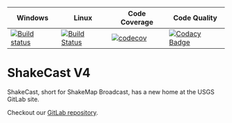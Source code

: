 | Windows | Linux | Code Coverage | Code Quality |
| ------------- | ------------- | ------------- | ------------- |
| [![Build status](https://ci.appveyor.com/api/projects/status/dk0ef1u4gttbkowp/branch/master?svg=true)](https://ci.appveyor.com/project/dslosky-usgs/shakecast-ygu6b/branch/master) | [![Build Status](https://travis-ci.org/usgs/shakecast.svg?branch=master)](https://travis-ci.org/usgs/shakecast) | [![codecov](https://codecov.io/gh/usgs/shakecast/branch/master/graph/badge.svg)](https://codecov.io/gh/usgs/shakecast) | [![Codacy Badge](https://api.codacy.com/project/badge/Grade/7ab6934c7a2c40fca83e982afd0d2624)](https://www.codacy.com/app/dslosky/shakecast_2?utm_source=github.com&amp;utm_medium=referral&amp;utm_content=usgs/shakecast&amp;utm_campaign=Badge_Grade) |

# ShakeCast V4
ShakeCast, short for ShakeMap Broadcast, has a new home at the USGS GitLab site.

Checkout our [GitLab repository](https://code.usgs.gov/ghsc/esi/shakecast/shakecast).

